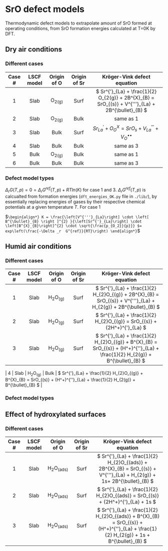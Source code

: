 # SrO defect models
Thermodynamic defect models to extrapolate amount of SrO formed at operating conditions, from SrO formation energies calculated at T=0K by DFT.

## Dry air conditions
### Different cases

|  Case #      |  LSCF model  |  Origin of O  |  Origin of Sr  | Kröger-Vink defect equation                                                                             |
|:-----------: | :-----------:|:-----------:  | :-----------: |:-----------:                                                                                             |
| 1            | Slab        | O<sub>2(g)</sub>  | Surf       |$` Sr^{'}_{La} + \frac{1}{2} O_{2(g)} + 2B^{X}_{B} = SrO_{(s)} + V^{'''}_{La} + 2B^{\bullet}_{B} `$       |
| 2            | Slab        | O<sub>2(g)</sub>  | Bulk       | same as 1                                                                                                |    
| 3            | Slab        | Bulk              | Surf       |$`Sr^{'}_{La} + O_O^X = SrO_s + V^{'''}_{La} + V_{O}^{\bullet \bullet}`$                                  |
| 4            | Slab        | Bulk              | Bulk       | same as 3 |
| 5            | Bulk        | O<sub>2(g)</sub>  | Bulk       |same as 1 |
| 6            | Bulk        | Bulk              | Bulk       |same as 3 |


### Defect model types

$`\Delta _{r} G(T,p) = 0 = \Delta _r G^{ref}(T,p) + RT ln (K)`$ for case 1 and 3.
$` \Delta _r G^{ref}(T,p)`$ is calcualted from formation energies (`dft_energies_OK.py` file in `./lib/`), by essentially replacing energies of gases by their respective chemical potentials at a given temperature $`T`$. 
For case 1

$`
\begin{align*}
K = \frac{\left[V^{'''}_{La}\right] \cdot \left[ B^{\bullet}_{B} \right ]^{2} }{\left[Sr^{'}_{La}\right] \cdot \left[B^{X}_{B}\right]^{2} \cdot \sqrt{\frac{p_{O_2}}{p}}} $= exp\left(\frac{-\Delta _r  G^{ref}}{RT}\right)
\end{align*}
`$

  
## Humid air conditions
### Different cases

|  Case #      |  LSCF model  |  Origin of O                  |  Origin of Sr  | Kröger-Vink defect equation                                                                             |
|:-----------: | :-----------:|:-----------:                  | :-----------:  |:-----------:                                                                                            |
| 1            | Slab        | H<sub>2</sub>O<sub>(g)</sub>   | Surf           | $` Sr^{'}_{La} + \frac{1}{2} H_{2}O_{(g)} + 2B^{X}_{B} = SrO_{(s)} + V^{'''}_{La} + H_{2(g)} + 2B^{\bullet}_{B} `$     |
| 2            | Slab        | H<sub>2</sub>O<sub>(g)</sub>   |Surf            | $` Sr^{'}_{La} + \frac{1}{2} H_{2}O_{(g)} = SrO_{(s)} + (2H^+)^{'}_{La} `$                                             |
| 3            | Slab        | H<sub>2</sub>O<sub>(g)</sub>   | Surf           |  $` Sr^{'}_{La} + \frac{1}{2} H_{2}O_{(g)} + B^{X}_{B} = SrO_{(s)} + (H^+)^{''}_{La} +  \frac{1}{2} H_{2(g)} + B^{\bullet}_{B} `$ |

| 4         | Slab        | H<sub>2</sub>O<sub>(g)</sub>   | Bulk           |  $` Sr^{'}_{La} + \frac{1}{2} H_{2}O_{(g)} + B^{X}_{B} = SrO_{(s)} + (H^+)^{''}_{La} +  \frac{1}{2} H_{2(g)} + B^{\bullet}_{B} `$ |
### Defect model types


## Effect of hydroxylated surfaces
### Different cases

|  Case #      |  LSCF model  |  Origin of O                  |  Origin of Sr  | Kröger-Vink defect equation                                                                             |
|:-----------: | :-----------:|:-----------:                  | :-----------:  |:-----------:                                                                                            |
| 1            | Slab        | H<sub>2</sub>O<sub>(ads)</sub>   | Surf           | $` Sr^{'}_{La} + \frac{1}{2} H_{2}O_{(ads)} + 2B^{X}_{B} = SrO_{(s)} + V^{'''}_{La} + H_{2(g)} + 1s+ 2B^{\bullet}_{B} `$     |
| 2            | Slab        | H<sub>2</sub>O<sub>(ads)</sub>   |Surf            | $` Sr^{'}_{La} + \frac{1}{2} H_{2}O_{(ads)} = SrO_{(s)} + (2H^+)^{'}_{La} + 1s `$                                             |
| 3            | Slab        | H<sub>2</sub>O<sub>(ads)</sub>   | Surf           |  $` Sr^{'}_{La} + \frac{1}{2} H_{2}O_{(ads)} + B^{X}_{B} = SrO_{(s)} + (H^+)^{''}_{La} +  \frac{1}{2} H_{2(g)} + 1s + B^{\bullet}_{B} `$ |
